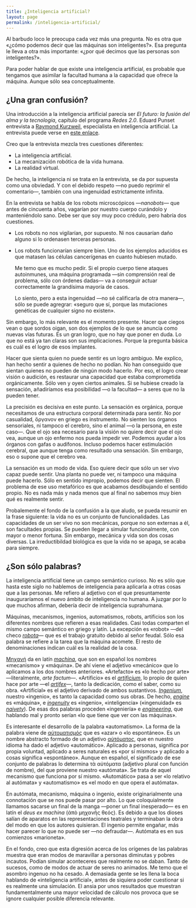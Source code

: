 ```yaml
---
title: ¿Inteligencia artificial?
layout: page
permalink: /inteligencia-artificial/
---
```


Al barbudo loco le preocupa cada vez más una pregunta. No es otra que «¿cómo podemos decir que las máquinas son inteligentes?». Esa pregunta  le lleva a otra más importante: «¿por qué decimos que las personas son inteligentes?».

Para poder hablar de que existe una inteligencia artificial, es probable que tengamos que asimilar la facultad humana a la capacidad que ofrece la máquina. Aunque sólo sea conceptualmente.

## ¿Una gran confusión?

Una introducción a la inteligencia artificial parecía ser _El futuro: la fusión del alma y la tecnología_, capítulo del programa _Redes 2.0_. Eduard Punset entrevista a [Raymond Kurzweil](http://www.kurzweilai.net/), especialista en inteligencia artificial. La entrevista puede verse en [este enlace](http://www.rtve.es/alacarta/videos/redes/redes-inteligencia-artificial/198212/).

Creo que la entrevista mezcla tres cuestiones diferentes:

* La inteligencia artificial.
* La mecanización robótica de la vida humana.
* La realidad virtual.

De hecho, la inteligencia ni se trata en la entrevista, se da por supuesta como una obviedad. Y con el debido respeto —no puedo reprimir el comentario—, también con una ingenuidad estrictamente infinita.

En la entrevista se habla de los robots microscópicos —_nanobots_— que antes de cincuenta años, vagarían por nuestro cuerpo curándolo y manteniéndolo sano. Debe ser que soy muy poco crédulo, pero habría dos cuestiones.

* Los robots no nos vigilarían, por supuesto. Ni nos causarían daño alguno si lo ordenasen terceras personas.

* Los robots funcionarían siempre bien. Uno de los ejemplos aducidos es que matasen las células cancerígenas en cuanto hubiesen mutado.

    Me temo que es mucho pedir. Si el propio cuerpo tiene ataques autoinmunes, una máquina programada —sin comprensión real de problema, sólo con órdenes dadas— va a conseguir actuar correctamente la grandísima mayoría de casos.

    Lo siento, pero a esta ingenuidad —no sé calificarla de otra manera—, sólo se puede agregrar: «seguro que sí, porque las mutaciones genéticas de cualquier signo no existen».

Sin embargo, lo más relevante es el momento presente. Hacer que ciegos vean o que sordos oigan, son dos ejemplos de lo que se anuncia como nuevas vías futuras. Es un gran logro, que no hay que poner en duda. Lo que no está ya tan claras son sus implicaciones. Porque la pregunta básica es cuál es el logro de esos implantes.

Hacer que sienta quien no puede sentir es un logro ambiguo. Me explico, han hecho sentir a quienes de hecho no podían. No han conseguido que sientan quienes no pueden de ningún modo hacerlo. Por eso, el logro crear visión o audición, es restaurar una capacidad que estaba comprometida orgánicamente. Sólo ven y oyen ciertos animales. Si se hubiese creado la sensación, añadiríamos esa posibilidad —o la facultad— a seres que no la pueden tener.

La precisión es decisiva en este punto. La sensación es orgánica, porque necesitamos de una estructura corporal determinada para sentir. No por casualidad, ὄργανον en griego es instrumento. No sienten los órganos sensoriales, ni tampoco el cerebro, sino el animal —o la persona, en este caso—. Que el ojo sea necesario para la visión no quiere decir que el ojo vea, aunque un ojo enfermo nos pueda impedir ver. Podemos ayudar a los órganos con gafas o audífonos. Incluso podemos hacer estimulación cerebral, que aunque tenga como resultado una sensación. Sin embargo, eso o supone que el cerebro vea.

La sensación es un modo de vida. Eso quiere decir que sólo un ser vivo capaz puede sentir. Una planta no puede ver, ni tampoco una máquina puede hacerlo. Sólo en sentido impropio, podemos decir que sienten. El problema de ese uso metafórico es que acabamos desdibujando el sentido propio. No es nada más y nada menos que al final no sabemos muy bien qué es realmente sentir.

Probalemente el fondo de la confusión a la que aludo, se pueda resumir en la frase siguiente: la vida no es un conjunto de funcionalidades. Las capacidades de un ser vivo no son mecánicas, porque no son externas a él, son facultades propias. Se pueden llegar a simular funcionalmente, con mayor o menor fortuna. Sin embargo, mecánica y vida son dos cosas diversas. La irreductibildad biológica es que la vida no se apaga, se acaba para siempre.

## ¿Son sólo palabras?

La inteligencia artificial tiene un campo semántico curioso. No es sólo que hasta este siglo no hablemos de inteligencia para aplicarla a otras cosas que a las personas. Me refiero al adjetivo con el que presuntamente inauguraríamos el nuevo ámbito de inteligencia no humana. A juzgar por lo que muchos afirman, debería decir de inteligencia suprahumana.

Máquinas, mecanismos, ingenios, automatismos, robots, artificios son los diferentes nombres que refieren a esas realidades. Casi todas comparten el mismo campo semántico en griego y latín. La excepción es «robot» —del checo [_robota_](https://es.wikipedia.org/wiki/Robot#Etimología)— que es el trabajo gratuito debido al señor feudal. Sólo esa palabra se refiere a la tarea que la máquina acomete. El resto de denominaciones indican cuál es la realidad de la cosa.

[Μηχανή](http://www.perseus.tufts.edu/hopper/morph?l=μηχανή&la=greek) da en latín [_machina_](http://www.perseus.tufts.edu/hopper/morph?l=machina&la=latin), que son en español los nombres «mecanismo» y «máquina». De ahí viene el adjetivo «mecánico» que lo aplicamos a los dos nombres anteriores. «Artefacto» es «lo hecho por arte» —literalmente, _arte factum_—. «Artificio» es el [_artificium_](www.perseus.tufts.edu/hopper/morph?l=artificium&la=latin), lo propio de quien hace por arte —el [_artifex_](www.perseus.tufts.edu/hopper/morph?l=artifex&la=latin)—, tanto la dedicación, como el saber, como su obra. «Artificial» es el adjetivo derivado de ambos sustantivos. [_Ingenium_](http://www.perseus.tufts.edu/hopper/morph?l=ingenium&la=latin), nuestro «ingenio», es tanto la capacidad como sus obras. De hecho, [_engine_](https://www.merriam-webster.com/dictionary/engine) es «máquina», e [_ingenuity_](https://www.merriam-webster.com/dictionary/ingenuity) es «ingenio», «inteligencia» («ingenuidad» es [_naivety_](https://www.merriam-webster.com/dictionary/naivety)). De esas dos palabras proceden «ingeniería» e [_engineering_](https://www.merriam-webster.com/dictionary/engineering), que hablando mal y pronto serían «lo que tiene que ver con las máquinas».

Es interesante el desarrollo de la palabra «automatismo». La forma de la palabra viene de [αὐτοματισμός](http://www.perseus.tufts.edu/hopper/morph?l=αὐτοματισμός&la=greek) que es «azar» o «lo espontáneo». Es un nombre abstracto formado de un adjetivo [αὐτόματος](http://www.perseus.tufts.edu/hopper/morph?l=αὐτόματος&la=greek), que en nuestro idioma ha dado el adjetivo «automático». Aplicado a personas, significa por propia voluntad, aplicado a seres naturales es «por sí mismos» y aplicado a cosas significa «espontáneo». Aunque en español, el significado de ese conjunto de palabras lo determina τὰ αὐτόματα (adjetivo plural con función de nombre), del que proviene nuestro «autómata». Se trata de aquel mecanismo que funciona por sí mismo. «Automático» pasa a ser «lo relativo al autómata» y «automatismo» es «el modo en que opera el autómata».

En autómata, mecanismo, máquina o ingenio, existe originarialmente una connotación que se nos puede pasar por alto. Lo que coloquialmente llamamos sacarse un final de la manga —poner un final inesperado— es en latín el _deus ex machina_ (ἀπὸ μηχανῆς θεός). Es debido a que los dioses salían de aparatos en las representaciones teatrales y terminaban la obra del modo en que los autores quisieran. El ingenio permite engañar, más hacer parecer lo que no puede ser —no defraudar—. Autómata es en sus comienzos «marioneta».

En el fondo, creo que esta digresión acerca de los orígenes de las palabras muestra que eran modos de maravillar a personas diminutas y pobres incautos. Podían simular aconteceres que realmente no se daban. Tanto de sucesos, como de modos de actuar de seres no animados. Me temo que el asombro ingenuo no ha cesado. A demasiada gente se les llena la boca hablando de «inteligencia artificial», antes de siquiera poder cuestionar si es realmente una simulación. El ansia por unos resultados que muestran fundamentalmente una mayor velocidad de cálculo nos provoca que se ignore cualquier posible diferencia relevante.


<!--
## El horizonte de la máquina

medio de trabajo físico, mover cosas pesadas

que sea más capaz no quiere decir que sea más inteligente, ni siquiera inteligente

capacidad de resolución no es necesariamente inteligencia, sobre todo si es mecánica

las máquinas son tontas

## ¿Similitud o asimilación?

Del mismo modo que intentamos entender la vida desde la funcionalidad de un mecanismo más o menos complejo, explicamos sin más

Un mecanismo o una máquina son ser un conjunto de funcionalidades
la vida no es una funcionalidad

La vida cuando se apaga, se acaba para siempre.


No basta con comprender la biología, hay que
controlarla


inteligencia artificial, realidad virtual y conexión directa
robots nanoscópicos

[_El cerebro sofisticado_](https://www.eduardpunset.es/23361/general/el-cerebro-sofisticado):

> Cree la mayoría que el lenguaje más común es el inglés o el chino, cuando hoy, en plena era de la información y la comunicación, el más universal de todos es el sistema binario.
##

etimología

resolver problemas

máquina

redes neuronales

autonomía

sólo puede ser libre lo que puedes controlar

<https://www.bmvi.de/bericht-ethikkommission‎>
<https://www.bmvi.de/report-ethicscommission>

si la inteligencia es una forma de vida, es imposible que una máquina sea inteligente.

red de ordenadores que empieza a comunicarse de un modo que no entendemos
Facebook financia esa investigación
No podemos saber qué controla qué si no lo entendemos

los fallos de programación son cósmicos

compresión limitada (o irresponsable) de Zuckenberg de la inteligencia artificial Elon Musk

[_OpenAI_](https://openai.com)
[_Neuralink_](https://neuralink.com/)


La potenza del pensiero capacidad, no velocidad de cálculo.

ganar a la máquina, contar las cartas

miguel ángel es un fracasado

cálculo de probabilidades (probar todas)

juego comprando todos los números
-->
